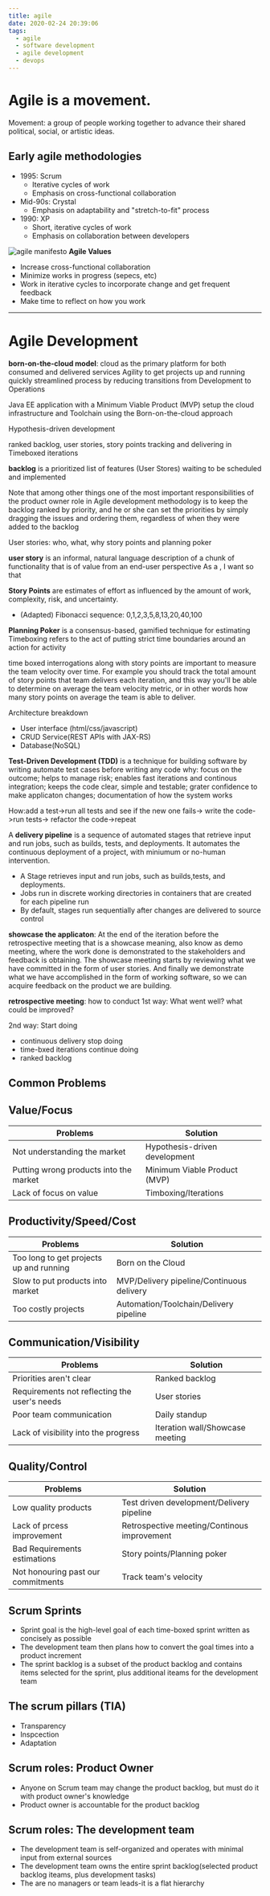 ```yaml
---
title: agile
date: 2020-02-24 20:39:06
tags:
  - agile
  - software development 
  - agile development
  - devops
---
```

# Agile is a movement.
Movement: a group of people working together to advance their shared political, social, or artistic ideas.

## Early agile methodologies
- 1995: Scrum
    - Iterative cycles of work
    - Emphasis on cross-functional collaboration
- Mid-90s: Crystal
    - Emphasis on adaptability and "stretch-to-fit" process
- 1990: XP
    - Short, iterative cycles of work
    - Emphasis on collaboration between developers

![agile manifesto](https://i.imgur.com/MjJqXdR.jpg)
**Agile Values**
- Increase cross-functional collaboration
- Minimize works in progress (sepecs, etc)
- Work in iterative cycles to incorporate change and get frequent feedback
- Make time to reflect on how you work

---
# Agile Development
**born-on-the-cloud model**: cloud as the primary platform for both consumed and delivered services
Agility to get projects up and running quickly
streamlined process by reducing transitions from Development to Operations

Java EE application with a Minimum Viable Product (MVP)
setup the cloud infrastructure and Toolchain using the Born-on-the-cloud approach

Hypothesis-driven development

ranked backlog, user stories, story points
tracking and delivering in Timeboxed iterations

**backlog** is a prioritized list of features (User Stores) waiting to be scheduled and implemented

Note that among other things one of the most important responsibilities of the product owner role in Agile development methodology is to keep the backlog ranked by priority, and he or she can set the priorities by simply dragging the issues and ordering them, regardless of when they were added to the backlog

User stories: who, what, why
story points and planning poker

**user story** is an informal, natural language description of a chunk of functionality that is of value from an end-user perspective
As a <who>, I want <what> so that <why>

**Story Points** are estimates of effort as influenced by the amount of work, complexity, risk, and uncertainty.
- (Adapted) Fibonacci sequence: 0,1,2,3,5,8,13,20,40,100

**Planning Poker** is a consensus-based, gamified technique for estimating
Timeboxing refers to the act of putting strict time boundaries around an action for activity


time boxed interrogations along with story points are important to measure the team velocity over time. For example you should track the total amount of story points that team delivers each iteration, and this way you'll be able to determine on average the team velocity metric, or in other words how many story points on average the team is able to deliver. 

Architecture breakdown
- User interface (html/css/javascript)
- CRUD Service(REST APIs with JAX-RS)
- Database(NoSQL)

**Test-Driven Development (TDD)** is a technique for building software by writing automate test cases before writing any code
why: focus on the outcome; helps to manage risk; enables fast iterations and continous integration; keeps the code clear, simple and testable;
grater confidence to make applicaton changes; documentation of how the system works

How:add a test->run all tests and see if the new one fails-> write the code->run tests-> refactor the code->repeat

A **delivery pipeline** is a sequence of automated stages that retrieve input and run jobs, such as builds, tests, and deployments.
It automates the continuous deployment of a project, with miniumum or no-human intervention.

- A Stage retrieves input and run jobs, such as builds,tests, and deployments.
- Jobs run in discrete working directories in containers that are created for each pipeline run
- By default, stages run sequentially after changes are delivered to source control

**showcase the applicaton**: At the end of the iteration before the retrospective meeting that is a showcase meaning, also know as demo meeting, where the work done is demonstrated to the stakeholders and feedback is obtaining. The showcase meeting starts by reviewing what we have committed in the form of user stories. And finally we demonstrate what we have accomplished in the form of working software, so we can acquire feedback on the product we are building.

**retrospective meeting**: how to conduct
1st way:
What went well?
what could be improved?

2nd way:
Start doing
- continuous delivery
stop doing
- time-bxed iterations
continue doing
- ranked backlog

## Common Problems
Value/Focus
---------------------------
|Problems                |Solution           |
|-------------------------------|-----------------------------|
|Not understanding the market   |Hypothesis-driven development|
|Putting wrong products into the market |Minimum Viable Product (MVP)|
|Lack of focus on value         |Timboxing/Iterations|

Productivity/Speed/Cost
---------------------------
|Problems                |Solution           |
|-------------------------------|-----------------------------|
|Too long to get projects up and running |Born on the Cloud   |
|Slow to put products into market| MVP/Delivery pipeline/Continuous delivery |
|Too costly projects         |Automation/Toolchain/Delivery pipeline|

Communication/Visibility
---------------------------
|Problems                |Solution           |
|-------------------------------|-----------------------------|
|Priorities aren't clear  |Ranked backlog     |
|Requirements not reflecting the user's needs|User stories    |
|Poor team communication|Daily standup|
|Lack of visibility into the progress|Iteration wall/Showcase meeting|

Quality/Control
---------------------------
|Problems                |Solution           |
|-------------------------------|-----------------------------|
|Low quality products  |Test driven development/Delivery pipeline|
|Lack of prcess improvement|Retrospective meeting/Continous improvement|
|Bad Requirements estimations|Story points/Planning poker|
|Not honouring past our commitments|Track team's velocity|

## Scrum Sprints
- Sprint goal is the high-level goal of each time-boxed sprint written as concisely as possible
- The development team then plans how to convert the goal times into a product increment
- The sprint backlog is a subset of the product backlog and contains items selected for the sprint, plus additional iteams for
the development team

## The scrum pillars (TIA)
- Transparency
- Inspcection
- Adaptation
## Scrum roles: Product Owner
- Anyone on Scrum team may change the product backlog, but must do it with product owner's knowledge
- Product owner is accountable for the product backlog
## Scrum roles: The development team
- The development team is self-organized and operates with minimal input from external sources
- The development team owns the entire sprint backlog(selected product backlog iteams, plus development tasks)
- The are no managers or team leads-it is a flat hierarchy

